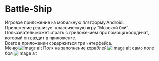 # Battle-Ship
Игровое приложение на мобильную платформу Android.
<br>
Приложение реализует классическую игру “Морской бой”.
<br>
Пользователь может играть с приложением при помощи координат, который он вводит в приложение.
<br>
Всего в приложении содержиться три интерфейса.
<br>
Меню
![Image alt](https://user-images.githubusercontent.com/51347241/137013190-7a4add4b-f336-4d3b-bd7e-512bdad7852a.jpg)
Поля на заполнение кораблей
![Image alt](https://user-images.githubusercontent.com/51347241/137013186-8f7f76c3-26db-46b7-acbd-f1e58719a975.jpg)
само поле боя
![Image alt](https://user-images.githubusercontent.com/51347241/137013183-cdd95bdd-e657-415c-9979-066ec57aa26d.jpg)
